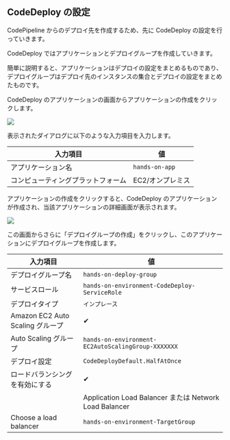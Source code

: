 ## CodeDeploy の設定

CodePipeline からのデプロイ先を作成するため、先に CodeDeploy の設定を行っていきます。

CodeDeploy ではアプリケーションとデプロイグループを作成していきます。

簡単に説明すると、アプリケーションはデプロイの設定をまとめるものであり、デプロイグループはデプロイ先のインスタンスの集合とデプロイの設定をまとめたものです。

CodeDeploy のアプリケーションの画面からアプリケーションの作成をクリックします。

![](https://cdn-ssl-devio-img.classmethod.jp/wp-content/uploads/2018/10/d6036a2cd7ed241bfd1cf3db1c349982.png)

表示されたダイアログに以下のような入力項目を入力します。

| 入力項目                           | 値               |
| ---------------------------------- | ---------------- |
| アプリケーション名                 | `hands-on-app`   |
| コンピューティングプラットフォーム | EC2/オンプレミス |

アプリケーションの作成をクリックすると、CodeDeploy のアプリケーションが作成され、当該アプリケーションの詳細画面が表示されます。

![](https://cdn-ssl-devio-img.classmethod.jp/wp-content/uploads/2018/10/801c72268e6b9258abcee851dd3ca369.png)

この画面からさらに「デプロイグループの作成」をクリックし、このアプリケーションにデプロイグループを作成します。

| 入力項目                         | 値                                                     |
| -------------------------------- | ------------------------------------------------------ |
| デプロイグループ名               | `hands-on-deploy-group`                                |
| サービスロール                   | `hands-on-environment-CodeDeploy-ServiceRole`          |
| デプロイタイプ                   | `インプレース`                                           |
| Amazon EC2 Auto Scaling グループ | ✔                                                      |
| Auto Scaling グループ            | `hands-on-environment-EC2AutoScalingGroup-XXXXXXX`     |
| デプロイ設定                     | `CodeDeployDefault.HalfAtOnce`                           |
| ロードバランシングを有効にする   | ✔                                                      |
|                                  | Application Load Balancer または Network Load Balancer |
| Choose a load balancer           | `hands-on-environment-TargetGroup`                     |

